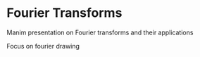 # Fourier Transforms

Manim presentation on Fourier transforms and their applications

Focus on fourier drawing